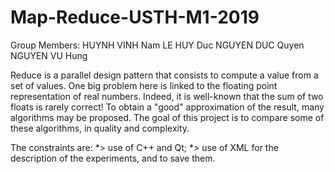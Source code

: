 # Map-Reduce-USTH-M1-2019
Group Members: 
  HUYNH VINH Nam 
  LE HUY Duc 
  NGUYEN DUC Quyen 
  NGUYEN VU Hung 

Reduce is a parallel design pattern that consists to compute a value from a set of values. One big problem here is linked to the floating point representation of real numbers. Indeed, it is well-known that the sum of two floats is rarely correct! To obtain a "good" approximation of the result, many algorithms may be proposed. The goal of this project is to compare some of these algorithms, in quality and complexity.

The constraints are: 
*> use of C++ and Qt; 
*> use of XML for the description of the experiments, and to save them.
